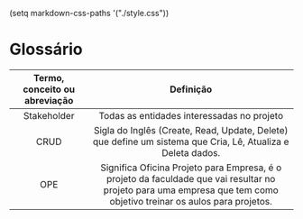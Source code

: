 (setq markdown-css-paths '("./style.css"))

# Glossário

Termo, conceito ou abreviação   | Definição
:------------------------------:|:------:
Stakeholder | Todas as entidades interessadas no projeto
CRUD        | Sigla do Inglês (Create, Read, Update, Delete) que define um sistema que Cria, Lê, Atualiza e Deleta dados.
OPE         | Significa Oficina Projeto para Empresa, é o projeto da faculdade que vai resultar no projeto para uma empresa que tem como objetivo treinar os aulos para projetos.

